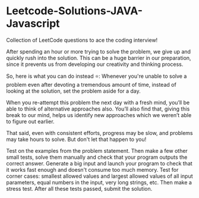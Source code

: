 # Leetcode-Solutions-JAVA-Javascript
Collection of LeetCode questions to ace the coding interview!

After spending an hour or more trying to solve the problem, we give up and quickly rush into the solution. This can be a huge barrier in our preparation, since it prevents us from developing our creativity and thinking process.

So, here is what you can do instead ⭐:
Whenever you're unable to solve a problem even after devoting a tremendous amount of time, instead of looking at the solution, set the problem aside for a day.

When you re-attempt this problem the next day with a fresh mind, you’ll be able to think of alternative approaches also. You’ll also find that, giving this break to our mind, helps us identify new approaches which we weren’t able to figure out earlier.

That said, even with consistent efforts, progress may be slow, and problems may take hours to solve. But don't let that happen to you!

Test on the examples from the problem statement. Then make a few other small tests, solve them manually and check that your program outputs the correct answer. Generate a big input and launch your program to check that it works fast enough and doesn't consume too much memory. Test for corner cases: smallest allowed values and largest allowed values of all input parameters, equal numbers in the input, very long strings, etc. Then make a stress test. After all these tests passed, submit the solution.


